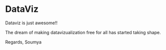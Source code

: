 # DataViz
Dataviz is just awesome!!

The dream of making datavizualization free for all has started taking shape.

Regards,
Soumya
